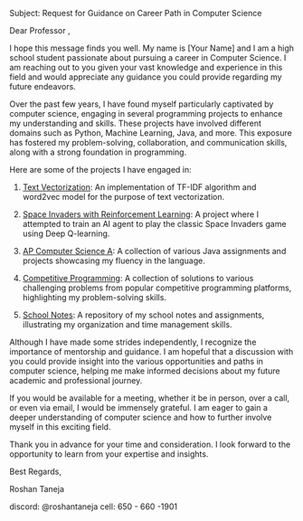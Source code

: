 Subject: Request for Guidance on Career Path in Computer Science 

Dear Professor ,

I hope this message finds you well. My name is [Your Name] and I am a high school student passionate about pursuing a career in Computer Science. I am reaching out to you given your vast knowledge and experience in this field and would appreciate any guidance you could provide regarding my future endeavors.

Over the past few years, I have found myself particularly captivated by computer science, engaging in several programming projects to enhance my understanding and skills. These projects have involved different domains such as Python, Machine Learning, Java, and more. This exposure has fostered my problem-solving, collaboration, and communication skills, along with a strong foundation in programming.

Here are some of the projects I have engaged in:

1. [Text Vectorization](https://github.com/Daroshi11260/TextVectorization): An implementation of TF-IDF algorithm and word2vec model for the purpose of text vectorization.

2. [Space Invaders with Reinforcement Learning](https://github.com/Daroshi11260/spaceinvaders-reinforcementlearning): A project where I attempted to train an AI agent to play the classic Space Invaders game using Deep Q-learning.

3. [AP Computer Science A](https://github.com/Daroshi11260/APCSA): A collection of various Java assignments and projects showcasing my fluency in the language.

4. [Competitive Programming](https://github.com/Daroshi11260/competitive-programming): A collection of solutions to various challenging problems from popular competitive programming platforms, highlighting my problem-solving skills.

5. [School Notes](https://github.com/Daroshi11260/School_notes): A repository of my school notes and assignments, illustrating my organization and time management skills.

Although I have made some strides independently, I recognize the importance of mentorship and guidance. I am hopeful that a discussion with you could provide insight into the various opportunities and paths in computer science, helping me make informed decisions about my future academic and professional journey.

If you would be available for a meeting, whether it be in person, over a call, or even via email, I would be immensely grateful. I am eager to gain a deeper understanding of computer science and how to further involve myself in this exciting field.

Thank you in advance for your time and consideration. I look forward to the opportunity to learn from your expertise and insights.

Best Regards,


Roshan Taneja

discord: @roshantaneja
cell: 650 - 660 -1901
